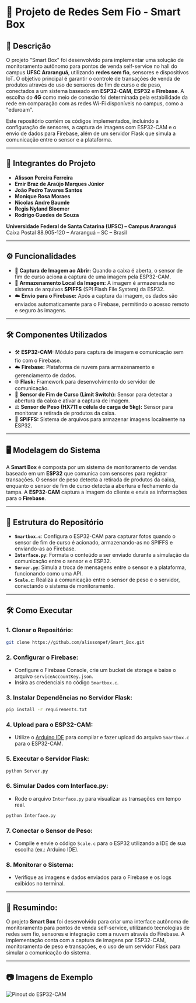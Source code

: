 # 📡 Projeto de Redes Sem Fio - **Smart Box**

## 📖 Descrição

O projeto "Smart Box" foi desenvolvido para implementar uma solução de monitoramento autônomo para pontos de venda self-service no hall do campus **UFSC Araranguá**, utilizando **redes sem fio**, sensores e dispositivos IoT. O objetivo principal é garantir o controle de transações de venda de produtos através do uso de sensores de fim de curso e de peso, conectados a um sistema baseado em **ESP32-CAM**, **ESP32** e **Firebase**. A escolha do **4G** como meio de conexão foi determinada pela estabilidade da rede em comparação com as redes Wi-Fi disponíveis no campus, como a "eduroam".

Este repositório contém os códigos implementados, incluindo a configuração de sensores, a captura de imagens com ESP32-CAM e o envio de dados para Firebase, além de um servidor Flask que simula a comunicação entre o sensor e a plataforma.

---

## 👥 Integrantes do Projeto

- **Alisson Pereira Ferreira**
- **Emir Braz de Araújo Marques Júnior**
- **João Pedro Tavares Santos**
- **Monique Rosa Moraes**
- **Nicolas Andre Baumle**
- **Regis Nyland Bloemer**
- **Rodrigo Guedes de Souza**

**Universidade Federal de Santa Catarina (UFSC) – Campus Araranguá**  
Caixa Postal 88.905-120 – Araranguá – SC – Brasil

---

## ⚙️ Funcionalidades

- 📸 **Captura de Imagem ao Abrir:** Quando a caixa é aberta, o sensor de fim de curso aciona a captura de uma imagem pela ESP32-CAM.
- 💾 **Armazenamento Local da Imagem:** A imagem é armazenada no sistema de arquivos **SPIFFS** (SPI Flash File System) da ESP32.
- ☁️ **Envio para o Firebase:** Após a captura da imagem, os dados são enviados automaticamente para o Firebase, permitindo o acesso remoto e seguro às imagens.

---

## 🛠️ Componentes Utilizados

- 🛠️ **ESP32-CAM:** Módulo para captura de imagem e comunicação sem fio com o Firebase.
- ☁️ **Firebase:** Plataforma de nuvem para armazenamento e gerenciamento de dados.
- 🌐 **Flask:** Framework para desenvolvimento do servidor de comunicação.
- 🚪 **Sensor de Fim de Curso (Limit Switch):** Sensor para detectar a abertura da caixa e ativar a captura de imagem.
- ⚖️ **Sensor de Peso (HX711 e célula de carga de 5kg):** Sensor para monitorar a retirada de produtos da caixa.
- 💾 **SPIFFS:** Sistema de arquivos para armazenar imagens localmente na ESP32.

---

## 🖥️ Modelagem do Sistema

A **Smart Box** é composta por um sistema de monitoramento de vendas baseado em um **ESP32** que comunica com sensores para registrar transações. O sensor de peso detecta a retirada de produtos da caixa, enquanto o sensor de fim de curso detecta a abertura e fechamento da tampa. A **ESP32-CAM** captura a imagem do cliente e envia as informações para o **Firebase**.

---

## 📂 Estrutura do Repositório

- **`Smartbox.c`**: Configura o ESP32-CAM para capturar fotos quando o sensor de fim de curso é acionado, armazenando-as no SPIFFS e enviando-as ao Firebase.
- **`Interface.py`**: Formata o conteúdo a ser enviado durante a simulação da comunicação entre o sensor e o ESP32.
- **`Server.py`**: Simula a troca de mensagens entre o sensor e a plataforma, funcionando como uma API.
- **`Scale.c`**: Realiza a comunicação entre o sensor de peso e o servidor, conectando o sistema de monitoramento.

---

## 🛠️ Como Executar

### 1. **Clonar o Repositório:**

```bash
git clone https://github.com/alissonpef/Smart_Box.git
```

### 2. **Configurar o Firebase:**

- Configure o Firebase Console, crie um bucket de storage e baixe o arquivo `serviceAccountKey.json`.
- Insira as credenciais no código `Smartbox.c`.

### 3. **Instalar Dependências no Servidor Flask:**

```bash
pip install -r requirements.txt
```

### 4. **Upload para o ESP32-CAM:**

- Utilize o [Arduino IDE](https://www.arduino.cc/en/software) para compilar e fazer upload do arquivo `Smartbox.c` para o ESP32-CAM.

### 5. **Executar o Servidor Flask:**

```bash
python Server.py
```

### 6. **Simular Dados com Interface.py:**

- Rode o arquivo `Interface.py` para visualizar as transações em tempo real.

```bash
python Interface.py
```

### 7. **Conectar o Sensor de Peso:**

- Compile e envie o código `Scale.c` para o ESP32 utilizando a IDE de sua escolha (ex.: Arduino IDE).

### 8. **Monitorar o Sistema:**

- Verifique as imagens e dados enviados para o Firebase e os logs exibidos no terminal.

---

## 🌟 Resumindo:

O projeto **Smart Box** foi desenvolvido para criar uma interface autônoma de monitoramento para pontos de venda self-service, utilizando tecnologias de redes sem fio, sensores e integração com a nuvem através do Firebase. A implementação conta com a captura de imagens por ESP32-CAM, monitoramento de peso e transações, e o uso de um servidor Flask para simular a comunicação do sistema.

---

## 📷 Imagens de Exemplo

![Pinout do ESP32-CAM](https://i0.wp.com/randomnerdtutorials.com/wp-content/uploads/2020/03/ESP32-CAM-pinout-new.png?w=1000&quality=100&strip=all&ssl=1)

